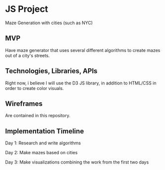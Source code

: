 # JS Project

Maze Generation with cities (such as NYC)

## MVP

Have maze generator that uses several different algorithms to create mazes out of a city's streets.

## Technologies, Libraries, APIs

Right now, i believe I will use the D3 JS library, in addition to HTML/CSS in order to create color visuals.

## Wireframes

Are contained in this repository.

## Implementation Timeline

Day 1: Research and write algorithms

Day 2: Make mazes based on cities

Day 3: Make visualizations combining the work from the first two days
